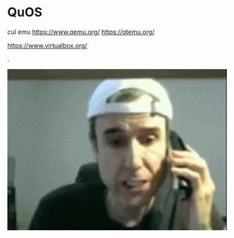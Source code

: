 # QuOS

cul emu https://www.qemu.org/ https://qtemu.org/

https://www.virtualbox.org/

.

![](assets/terry.gif)
